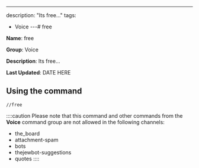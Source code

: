---
description: "Its free..."
tags:
  - Voice
---# free

**Name**: free

**Group**: Voice

**Description**: Its free...

**Last Updated**: DATE HERE

## Using the command

    //free

::::caution Please note that this command and other commands from the **Voice** command group are not allowed in the following channels:
- the_board
- attachment-spam
- bots
- thejewbot-suggestions
- quotes
::::